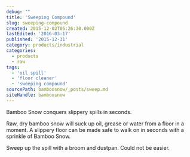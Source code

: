 ```yaml
---
debug: ""
title: 'Sweeping Compound'
slug: sweeping-compound
created: 2015-12-02T05:26:30.000Z
lastEdited: '2016-03-17'
published: '2015-12-31'
category: products/industrial
categories:
  - products
  - raw
tags:
  - 'oil spill'
  - 'floor cleaner'
  - 'sweeping compound'
sourcePath: bamboosnow/_posts/sweep.md
siteHandle: bamboosnow
---
```

Bamboo Snow conquers slippery spills in seconds.
<!-- excerpt -->
Raw, dry bamboo snow will suck up oil, grease or water from a floor in a moment.  A slippery floor can be made safe to walk on in seconds with a sprinkle of Bamboo Snow.

Sweep up the spill with a broom and dustpan. Could not be easier.
